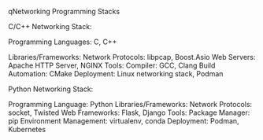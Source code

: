 qNetworking Programming Stacks

C/C++ Networking Stack:

Programming Languages: C, C++

Libraries/Frameworks:
Network Protocols: libpcap, Boost.Asio
Web Servers: Apache HTTP Server, NGINX
Tools:
Compiler: GCC, Clang
Build Automation: CMake
Deployment: Linux networking stack, Podman

Python Networking Stack:

Programming Language: Python
Libraries/Frameworks:
Network Protocols: socket, Twisted
Web Frameworks: Flask, Django
Tools:
Package Manager: pip
Environment Management: virtualenv, conda
Deployment: Podman, Kubernetes
